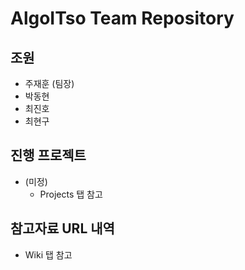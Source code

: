 # AlgoITso Team Repository
## 조원
- 주재훈 (팀장)
- 박동현
- 최진호
- 최현구

## 진행 프로젝트
- (미정)
  - Projects 탭 참고
  
## 참고자료 URL 내역
- Wiki 탭 참고

